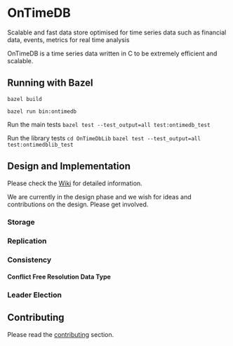 # OnTimeDB

Scalable and fast data store optimised for time series data such as financial data, events, metrics for real time
analysis

OnTimeDB is a time series data written in C to be extremely efficient and scalable.

## Running with Bazel

`bazel build`

`bazel run bin:ontimedb`

Run the main tests
`bazel test --test_output=all test:ontimedb_test`

Run the library tests
`cd OnTimeDbLib`
`bazel test --test_output=all test:ontimedblib_test`

## Design and Implementation

Please check the [Wiki](https://github.com/perkss/ontimedb/wiki) for detailed information.

We are currently in the design phase and we wish for ideas and contributions on the design. Please get involved.

### Storage

### Replication

### Consistency

#### Conflict Free Resolution Data Type

### Leader Election

## Contributing

Please read the [contributing](CONTRIBUTING.md) section. 

